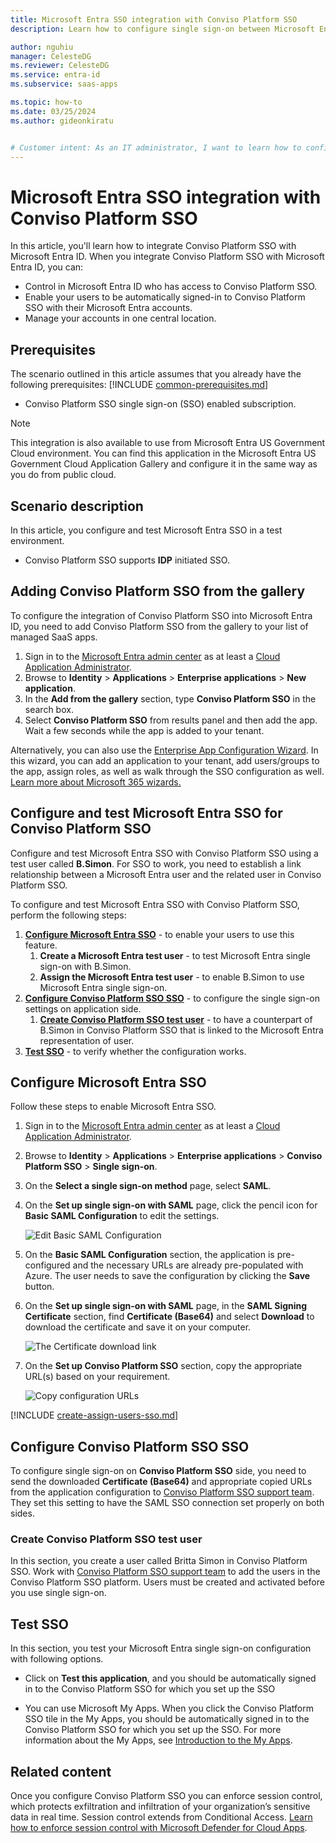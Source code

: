 ```yaml
---
title: Microsoft Entra SSO integration with Conviso Platform SSO
description: Learn how to configure single sign-on between Microsoft Entra ID and Conviso Platform SSO.

author: nguhiu
manager: CelesteDG
ms.reviewer: CelesteDG
ms.service: entra-id
ms.subservice: saas-apps

ms.topic: how-to
ms.date: 03/25/2024
ms.author: gideonkiratu


# Customer intent: As an IT administrator, I want to learn how to configure single sign-on between Microsoft Entra ID and Conviso Platform SSO so that I can control who has access to Conviso Platform SSO, enable automatic sign-in with Microsoft Entra accounts, and manage my accounts in one central location.
---
```


# Microsoft Entra SSO integration with Conviso Platform SSO

In this article,  you'll learn how to integrate Conviso Platform SSO with Microsoft Entra ID. When you integrate Conviso Platform SSO with Microsoft Entra ID, you can:

* Control in Microsoft Entra ID who has access to Conviso Platform SSO.
* Enable your users to be automatically signed-in to Conviso Platform SSO with their Microsoft Entra accounts.
* Manage your accounts in one central location.

## Prerequisites
The scenario outlined in this article assumes that you already have the following prerequisites:
[!INCLUDE [common-prerequisites.md](~/identity/saas-apps/includes/common-prerequisites.md)]
* Conviso Platform SSO single sign-on (SSO) enabled subscription.

> [!NOTE]
> This integration is also available to use from Microsoft Entra US Government Cloud environment. You can find this application in the Microsoft Entra US Government Cloud Application Gallery and configure it in the same way as you do from public cloud.

## Scenario description

In this article,  you configure and test Microsoft Entra SSO in a test environment.

* Conviso Platform SSO supports **IDP** initiated SSO.

## Adding Conviso Platform SSO from the gallery

To configure the integration of Conviso Platform SSO into Microsoft Entra ID, you need to add Conviso Platform SSO from the gallery to your list of managed SaaS apps.

1. Sign in to the [Microsoft Entra admin center](https://entra.microsoft.com) as at least a [Cloud Application Administrator](~/identity/role-based-access-control/permissions-reference.md#cloud-application-administrator).
1. Browse to **Identity** > **Applications** > **Enterprise applications** > **New application**.
1. In the **Add from the gallery** section, type **Conviso Platform SSO** in the search box.
1. Select **Conviso Platform SSO** from results panel and then add the app. Wait a few seconds while the app is added to your tenant.

 Alternatively, you can also use the [Enterprise App Configuration Wizard](https://portal.office.com/AdminPortal/home?Q=Docs#/azureadappintegration). In this wizard, you can add an application to your tenant, add users/groups to the app, assign roles, as well as walk through the SSO configuration as well. [Learn more about Microsoft 365 wizards.](/microsoft-365/admin/misc/azure-ad-setup-guides)


<a name='configure-and-test-azure-ad-sso-for-conviso-platform-sso'></a>

## Configure and test Microsoft Entra SSO for Conviso Platform SSO

Configure and test Microsoft Entra SSO with Conviso Platform SSO using a test user called **B.Simon**. For SSO to work, you need to establish a link relationship between a Microsoft Entra user and the related user in Conviso Platform SSO.

To configure and test Microsoft Entra SSO with Conviso Platform SSO, perform the following steps:

1. **[Configure Microsoft Entra SSO](#configure-azure-ad-sso)** - to enable your users to use this feature.
    1. **Create a Microsoft Entra test user** - to test Microsoft Entra single sign-on with B.Simon.
    1. **Assign the Microsoft Entra test user** - to enable B.Simon to use Microsoft Entra single sign-on.
1. **[Configure Conviso Platform SSO SSO](#configure-conviso-platform-sso-sso)** - to configure the single sign-on settings on application side.
    1. **[Create Conviso Platform SSO test user](#create-conviso-platform-sso-test-user)** - to have a counterpart of B.Simon in Conviso Platform SSO that is linked to the Microsoft Entra representation of user.
1. **[Test SSO](#test-sso)** - to verify whether the configuration works.

<a name='configure-azure-ad-sso'></a>

## Configure Microsoft Entra SSO

Follow these steps to enable Microsoft Entra SSO.

1. Sign in to the [Microsoft Entra admin center](https://entra.microsoft.com) as at least a [Cloud Application Administrator](~/identity/role-based-access-control/permissions-reference.md#cloud-application-administrator).
1. Browse to **Identity** > **Applications** > **Enterprise applications** > **Conviso Platform SSO** > **Single sign-on**.
1. On the **Select a single sign-on method** page, select **SAML**.
1. On the **Set up single sign-on with SAML** page, click the pencil icon for **Basic SAML Configuration** to edit the settings.

   ![Edit Basic SAML Configuration](common/edit-urls.png)

1. On the **Basic SAML Configuration** section, the application is pre-configured and the necessary URLs are already pre-populated with Azure. The user needs to save the configuration by clicking the **Save** button.

1. On the **Set up single sign-on with SAML** page, in the **SAML Signing Certificate** section,  find **Certificate (Base64)** and select **Download** to download the certificate and save it on your computer.

    ![The Certificate download link](common/certificatebase64.png)

1. On the **Set up Conviso Platform SSO** section, copy the appropriate URL(s) based on your requirement.

    ![Copy configuration URLs](common/copy-configuration-urls.png)

<a name='create-an-azure-ad-test-user'></a>

[!INCLUDE [create-assign-users-sso.md](~/identity/saas-apps/includes/create-assign-users-sso.md)]

## Configure Conviso Platform SSO SSO

To configure single sign-on on **Conviso Platform SSO** side, you need to send the downloaded **Certificate (Base64)** and appropriate copied URLs from the application configuration to [Conviso Platform SSO support team](mailto:sre@convisoappsec.com). They set this setting to have the SAML SSO connection set properly on both sides.

### Create Conviso Platform SSO test user

In this section, you create a user called Britta Simon in Conviso Platform SSO. Work with [Conviso Platform SSO support team](mailto:sre@convisoappsec.com) to add the users in the Conviso Platform SSO platform. Users must be created and activated before you use single sign-on.

## Test SSO 

In this section, you test your Microsoft Entra single sign-on configuration with following options.

* Click on **Test this application**, and you should be automatically signed in to the Conviso Platform SSO for which you set up the SSO

* You can use Microsoft My Apps. When you click the Conviso Platform SSO tile in the My Apps, you should be automatically signed in to the Conviso Platform SSO for which you set up the SSO. For more information about the My Apps, see [Introduction to the My Apps](https://support.microsoft.com/account-billing/sign-in-and-start-apps-from-the-my-apps-portal-2f3b1bae-0e5a-4a86-a33e-876fbd2a4510).

## Related content

Once you configure Conviso Platform SSO you can enforce session control, which protects exfiltration and infiltration of your organization’s sensitive data in real time. Session control extends from Conditional Access. [Learn how to enforce session control with Microsoft Defender for Cloud Apps](/cloud-app-security/proxy-deployment-any-app).
